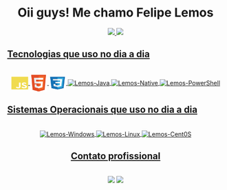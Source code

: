 
<h1 align = "center"> Oii guys! Me chamo Felipe Lemos</h1>

<div align = "center">
  <a href ="hhttps://github.com/Lemos56">
  <img height="180em" src="https://github-readme-stats.vercel.app/api?username=Lemos56&show_icons=true&theme=dracula&include_all_commits=true&count_private=true"/>
  <img height="180em" src="https://github-readme-stats.vercel.app/api/top-langs/?username=Lemos56&layout=compact&langs_count=16&theme=dracula"/>
</div>

## Tecnologias que uso no dia a dia

<div style="display: inline_block" align = "center"><br>
  <img align="center" alt="Lemos-Js" height="30" width="40" src="https://raw.githubusercontent.com/devicons/devicon/master/icons/javascript/javascript-plain.svg">
  <img align="center" alt="Lemos-HTML" height="" width="40" src="https://raw.githubusercontent.com/devicons/devicon/master/icons/html5/html5-original.svg">
  <img align="center" alt="Lemos-CSS" height="30" width="40" src="https://raw.githubusercontent.com/devicons/devicon/master/icons/css3/css3-original.svg">
  
  <img align="center" alt="Lemos-Java" height="30" width="40" src="https://img.shields.io/badge/java-%23ED8B00.svg?style=for-the-badge&logo=openjdk&logoColor=white">
  <img align="center" alt="Lemos-Native" height="30" width="40" src="https://img.shields.io/badge/react_native-%2320232a.svg?style=for-the-badge&logo=react&logoColor=%2361DAFB">
  <img align="center" alt="Lemos-PowerShell" height="30" width="40" src="https://img.shields.io/badge/Powershell-2CA5E0?style=for-the-badge&logo=powershell&logoColor=white">
</div>

## Sistemas Operacionais que uso no dia a dia

<div style="display: inline_block" align = "center"><br>
<img align="center" alt="Lemos-Windows" height="30" width="50" src="https://img.shields.io/badge/Windows-0078D6?style=for-the-badge&logo=windows&logoColor=white">
<img align="center" alt="Lemos-Linux" height="30" width="50" src="https://img.shields.io/badge/Linux-FCC624?style=for-the-badge&logo=linux&logoColor=black">
<img align="center" alt="Lemos-Cent0S" height="30" width="50" src="https://img.shields.io/badge/cent%20os-002260?style=for-the-badge&logo=centos&logoColor=F0F0F0">

## Contato profissional

<div align = "center"><br>
  <a href = "mailto:felipe.lemos2556@gmail.com"><img src="https://img.shields.io/badge/-Gmail-%23333?style=for-the-badge&logo=gmail&logoColor=gray" target="_blank"></a>
  <a href="ttps://www.linkedin.com/in/felipe-lemos56/" target="_blank"><img src="https://img.shields.io/badge/-LinkedIn-%230077B5?style=for-the-badge&logo=linkedin&logoColor=white" target="_blank"></a> 
</div>
